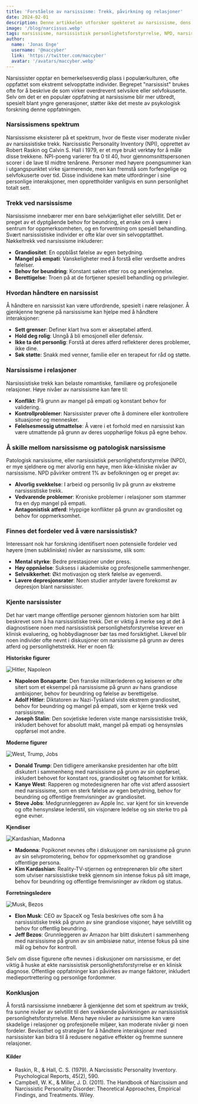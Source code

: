 ```yaml
---
title: 'Forståelse av narsissisme: Trekk, påvirkning og relasjoner'
date: 2024-02-01
description: Denne artikkelen utforsker spekteret av narsissisme, dens trekk, påvirkning på relasjoner og profesjonelle miljøer, og skiller mellom vanlige narsissistiske atferder og narsissistisk personlighetsforstyrrelse.
image: '/blog/narcissus.webp'
tags: narsissisme, narsissistisk personlighetsforstyrrelse, NPD, narsissistiske trekk, grandiositet, mangel på empati, behov for beundring, narsissisme i relasjoner, narsissisme på arbeidsplassen, kjente narsissister, Narcissistic Personality Inventory, mental styrke, patologisk narsissisme, selvfølelse, berettigelse, narsissistisk sjef, narsissistisk atferd, håndtering av narsissister, narsissistisk spekter
author:
  name: 'Jonas Enge'
  username: '@maccyber'
  link: 'https://twitter.com/maccyber'
  avatar: '/avatars/maccyber.webp'
---
```


Narsissister opptar en bemerkelsesverdig plass i populærkulturen, ofte oppfattet som ekstremt selvopptatte individer. Begrepet "narsissist" brukes ofte for å beskrive de som virker overdrevent selvsikre eller selvfokuserte. Selv om det er en populær oppfatning at narsissisme blir mer utbredt, spesielt blant yngre generasjoner, støtter ikke det meste av psykologisk forskning denne oppfatningen.

### Narsissismens spektrum

Narsissisme eksisterer på et spektrum, hvor de fleste viser moderate nivåer av narsissistiske trekk. Narcissistic Personality Inventory (NPI), opprettet av Robert Raskin og Calvin S. Hall i 1979, er et mye brukt verktøy for å måle disse trekkene. NPI-poeng varierer fra 0 til 40, hvor gjennomsnittspersonen scorer i de lave til midtre tenårene. Personer med høyere poengsummer kan i utgangspunktet virke sjarmerende, men kan fremstå som forfengelige og selvfokuserte over tid. Disse individene kan møte utfordringer i sine personlige interaksjoner, men opprettholder vanligvis en sunn personlighet totalt sett.

### Trekk ved narsissisme

Narsissisme innebærer mer enn bare selvkjærlighet eller selvtillit. Det er preget av et dyptgående behov for beundring, et ønske om å være i sentrum for oppmerksomheten, og en forventning om spesiell behandling. Svært narsissistiske individer er ofte klar over sin selvopptatthet. Nøkkeltrekk ved narsissisme inkluderer:

- **Grandiositet**: En oppblåst følelse av egen betydning.
- **Mangel på empati**: Vanskeligheter med å forstå eller verdsette andres følelser.
- **Behov for beundring**: Konstant søken etter ros og anerkjennelse.
- **Berettigelse**: Troen på at de fortjener spesiell behandling og privilegier.

### Hvordan håndtere en narsissist

Å håndtere en narsissist kan være utfordrende, spesielt i nære relasjoner. Å gjenkjenne tegnene på narsissisme kan hjelpe med å håndtere interaksjoner:

- **Sett grenser**: Definer klart hva som er akseptabel atferd.
- **Hold deg rolig**: Unngå å bli emosjonell eller defensiv.
- **Ikke ta det personlig**: Forstå at deres atferd reflekterer deres problemer, ikke dine.
- **Søk støtte**: Snakk med venner, familie eller en terapeut for råd og støtte.

### Narsissisme i relasjoner

Narsissistiske trekk kan belaste romantiske, familiære og profesjonelle relasjoner. Høye nivåer av narsissisme kan føre til:

- **Konflikt**: På grunn av mangel på empati og konstant behov for validering.
- **Kontrollproblemer**: Narsissister prøver ofte å dominere eller kontrollere situasjoner og mennesker.
- **Følelsesmessig utmattelse**: Å være i et forhold med en narsissist kan være utmattende på grunn av deres uopphørlige fokus på egne behov.

### Å skille mellom narsissisme og patologisk narsissisme

Patologisk narsissisme, eller narsissistisk personlighetsforstyrrelse (NPD), er mye sjeldnere og mer alvorlig enn høye, men ikke-kliniske nivåer av narsissisme. NPD påvirker omtrent 1% av befolkningen og er preget av:

- **Alvorlig svekkelse**: I arbeid og personlig liv på grunn av ekstreme narsissistiske trekk.
- **Vedvarende problemer**: Kroniske problemer i relasjoner som stammer fra en dyp mangel på empati.
- **Antagonistisk atferd**: Hyppige konflikter på grunn av grandiositet og behov for oppmerksomhet.

### Finnes det fordeler ved å være narsissistisk?

Interessant nok har forskning identifisert noen potensielle fordeler ved høyere (men subkliniske) nivåer av narsissisme, slik som:

- **Mental styrke**: Bedre prestasjoner under press.
- **Høy oppnåelse**: Suksess i akademiske og profesjonelle sammenhenger.
- **Selvsikkerhet**: Økt motivasjon og sterk følelse av egenverdi.
- **Lavere depresjonsrater**: Noen studier antyder lavere forekomst av depresjon blant narsissister.

### Kjente narsissister

Det har vært mange offentlige personer gjennom historien som har blitt beskrevet som å ha narsissistiske trekk. Det er viktig å merke seg at det å diagnostisere noen med narsissistisk personlighetsforstyrrelse krever en klinisk evaluering, og hobbydiagnoser bør tas med forsiktighet. Likevel blir noen individer ofte nevnt i diskusjoner om narsissisme på grunn av deres atferd og personlighetstrekk. Her er noen få:

**Historiske figurer**

![Hitler, Napoleon](/blog/napoleon_hitler.webp)

- **Napoleon Bonaparte**: Den franske militærlederen og keiseren er ofte sitert som et eksempel på narsissisme på grunn av hans grandiose ambisjoner, behov for beundring og følelse av berettigelse.
- **Adolf Hitler**: Diktatoren av Nazi-Tyskland viste ekstrem grandiositet, behov for beundring og mangel på empati, som er kjerne trekk ved narsissisme.
- **Joseph Stalin**: Den sovjetiske lederen viste mange narsissistiske trekk, inkludert behovet for absolutt makt, mangel på empati og hensynsløs oppførsel mot andre.

**Moderne figurer**

![West, Trump, Jobs](/blog/west_trump_jobs.jpg)

- **Donald Trump**: Den tidligere amerikanske presidenten har ofte blitt diskutert i sammenheng med narsissisme på grunn av sin oppførsel, inkludert behovet for konstant ros, grandiositet og følsomhet for kritikk.
- **Kanye West**: Rapperen og motedesigneren har ofte vist atferd assosiert med narsissisme, som en sterk følelse av egen betydning, behov for beundring og offentlige fremvisninger av grandiositet.
- **Steve Jobs**: Medgrunnleggeren av Apple Inc. var kjent for sin krevende og ofte hensynsløse lederstil, sin visjonære ledelse og sin sterke tro på egne evner.

**Kjendiser**

![Kardashian, Madonna](/blog/kardashian_madonna.webp)

- **Madonna**: Popikonet nevnes ofte i diskusjoner om narsissisme på grunn av sin selvpromotering, behov for oppmerksomhet og grandiose offentlige persona.
- **Kim Kardashian**: Reality-TV-stjernen og entreprenøren blir ofte sitert som utviser narsissistiske trekk gjennom sin intense fokus på sitt image, behov for beundring og offentlige fremvisninger av rikdom og status.

**Forretningsledere**

![Musk, Bezos](/blog/musk_bezos.jpg)

- **Elon Musk**: CEO av SpaceX og Tesla beskrives ofte som å ha narsissistiske trekk på grunn av sine grandiose visjoner, høye selvtillit og behov for offentlig beundring.
- **Jeff Bezos**: Grunnleggeren av Amazon har blitt diskutert i sammenheng med narsissisme på grunn av sin ambisiøse natur, intense fokus på sine mål og behov for kontroll.

Selv om disse figurene ofte nevnes i diskusjoner om narsissisme, er det viktig å huske at ekte narsissistisk personlighetsforstyrrelse er en klinisk diagnose. Offentlige oppfatninger kan påvirkes av mange faktorer, inkludert medieportrettering og personlige fordommer.

### Konklusjon

Å forstå narsissisme innebærer å gjenkjenne det som et spektrum av trekk, fra sunne nivåer av selvtillit til den svekkende påvirkningen av narsissistisk personlighetsforstyrrelse. Mens høye nivåer av narsissisme kan være skadelige i relasjoner og profesjonelle miljøer, kan moderate nivåer gi noen fordeler. Bevissthet og strategier for å håndtere interaksjoner med narsissister kan bidra til å redusere negative effekter og fremme sunnere relasjoner.

#### **Kilder**

- Raskin, R., & Hall, C. S. (1979). A Narcissistic Personality Inventory. Psychological Reports, 45(2), 590.
- Campbell, W. K., & Miller, J. D. (2011). The Handbook of Narcissism and Narcissistic Personality Disorder: Theoretical Approaches, Empirical Findings, and Treatments. Wiley.
